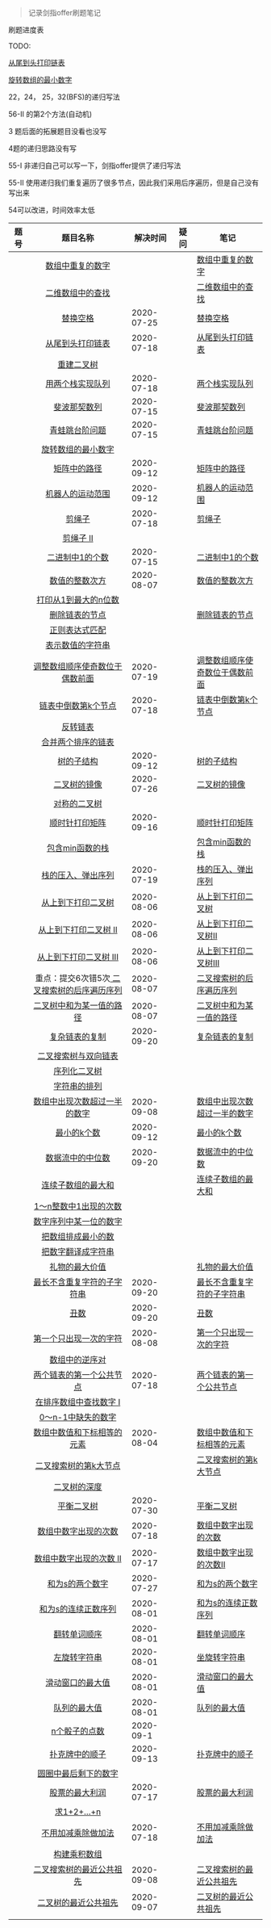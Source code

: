 > 记录剑指offer刷题笔记

刷题进度表

TODO: 

[ 从尾到头打印链表](https://leetcode-cn.com/problems/cong-wei-dao-tou-da-yin-lian-biao-lcof) 

[旋转数组的最小数字](https://leetcode-cn.com/problems/xuan-zhuan-shu-zu-de-zui-xiao-shu-zi-lcof) 

22，24， 25，32(BFS)的递归写法

56-II 的第2个方法(自动机)

3 题后面的拓展题目没看也没写

4题的递归思路没有写

55-I 非递归自己可以写一下，剑指offer提供了递归写法

55-II 使用递归我们重复遍历了很多节点，因此我们采用后序遍历，但是自己没有写出来

54可以改进，时间效率太低

| 题号 | 题目名称 | 解决时间 | 疑问 | 笔记 |
| ---- | :------: | -------- | ---- | ---- |
|      | [ 数组中重复的数字](https://leetcode-cn.com/problems/shu-zu-zhong-zhong-fu-de-shu-zi-lcof) |          |      | [数组中重复的数字](剑指offer/数组中重复的数字/code.md) |
|      | [ 二维数组中的查找](https://leetcode-cn.com/problems/er-wei-shu-zu-zhong-de-cha-zhao-lcof) |          |      | [二维数组中的查找](剑指offer/二维数组中的查找/code.md) |
|      | [ 替换空格](https://leetcode-cn.com/problems/ti-huan-kong-ge-lcof) | 2020-07-25 |      | [替换空格](剑指offer/替换空格/code.md) |
|      | [ 从尾到头打印链表](https://leetcode-cn.com/problems/cong-wei-dao-tou-da-yin-lian-biao-lcof) | 2020-07-18 |      | [从尾到头打印链表](剑指offer/从尾到头打印链表/code.md) |
| | [重建二叉树](https://leetcode-cn.com/problems/zhong-jian-er-cha-shu-lcof) | | | |
| | [ 用两个栈实现队列](https://leetcode-cn.com/problems/yong-liang-ge-zhan-shi-xian-dui-lie-lcof) | 2020-07-18 | | [两个栈实现队列](剑指offer/个栈实现队列/code.md) |
| | [ 斐波那契数列](https://leetcode-cn.com/problems/fei-bo-na-qi-shu-lie-lcof) | 2020-07-15 | | [斐波那契数列](剑指offer/斐波那契数列/code.md) |
| | [青蛙跳台阶问题](https://leetcode-cn.com/problems/qing-wa-tiao-tai-jie-wen-ti-lcof) | 2020-07-15 | | [青蛙跳台阶问题](剑指offer/青蛙跳台阶问题/code.md) |
| | [旋转数组的最小数字](https://leetcode-cn.com/problems/xuan-zhuan-shu-zu-de-zui-xiao-shu-zi-lcof) | | | |
| | [矩阵中的路径](https://leetcode-cn.com/problems/ju-zhen-zhong-de-lu-jing-lcof) | 2020-09-12 | | [矩阵中的路径](剑指offer/矩阵中的路径/code.md) |
| | [机器人的运动范围](https://leetcode-cn.com/problems/ji-qi-ren-de-yun-dong-fan-wei-lcof) | 2020-09-12 | | [机器人的运动范围](剑指offer/机器人的运动范围/code.md) |
| | [ 剪绳子](https://leetcode-cn.com/problems/jian-sheng-zi-lcof) | 2020-07-18 | | [剪绳子](剑指offer/剪绳子/code.md) |
| | [剪绳子 II](https://leetcode-cn.com/problems/jian-sheng-zi-ii-lcof) | | | |
| | [ 二进制中1的个数](https://leetcode-cn.com/problems/er-jin-zhi-zhong-1de-ge-shu-lcof) | 2020-07-15 | | [二进制中1的个数](剑指offer/二进制中1的个数/code.md) |
| | [ 数值的整数次方](https://leetcode-cn.com/problems/shu-zhi-de-zheng-shu-ci-fang-lcof) | 2020-08-07 | | [数值的整数次方](剑指offer/数值的整数次方/code.md) |
| | [打印从1到最大的n位数](https://leetcode-cn.com/problems/da-yin-cong-1dao-zui-da-de-nwei-shu-lcof) | | | |
| | [ 删除链表的节点](https://leetcode-cn.com/problems/shan-chu-lian-biao-de-jie-dian-lcof) | | | [删除链表的节点](剑指offer/删除链表的节点/code.md) |
| | [ 正则表达式匹配](https://leetcode-cn.com/problems/zheng-ze-biao-da-shi-pi-pei-lcof) | | | |
| | [ 表示数值的字符串](https://leetcode-cn.com/problems/biao-shi-shu-zhi-de-zi-fu-chuan-lcof) | | | |
| | [调整数组顺序使奇数位于偶数前面](https://leetcode-cn.com/problems/diao-zheng-shu-zu-shun-xu-shi-qi-shu-wei-yu-ou-shu-qian-mian-lcof) | 2020-07-19 | | [调整数组顺序使奇数位于偶数前面](剑指offer/调整数组顺序使奇数位于偶数前面/code.md) |
| | [ 链表中倒数第k个节点](https://leetcode-cn.com/problems/lian-biao-zhong-dao-shu-di-kge-jie-dian-lcof) | 2020-07-18 | | [链表中倒数第k个节点](剑指offer/链表中倒数第k个节点/code.md) |
| | [反转链表](https://leetcode-cn.com/problems/fan-zhuan-lian-biao-lcof) | | | |
| | [合并两个排序的链表](https://leetcode-cn.com/problems/he-bing-liang-ge-pai-xu-de-lian-biao-lcof) | | | |
| | [ 树的子结构](https://leetcode-cn.com/problems/shu-de-zi-jie-gou-lcof) | 2020-09-12 | | [树的子结构](剑指offer/树的子结构/code.md) |
| | [二叉树的镜像](https://leetcode-cn.com/problems/er-cha-shu-de-jing-xiang-lcof) | 2020-07-26 | | [二叉树的镜像](剑指offer/二叉树的镜像/code.md) |
| | [ 对称的二叉树](https://leetcode-cn.com/problems/dui-cheng-de-er-cha-shu-lcof) | | | |
| | [ 顺时针打印矩阵](https://leetcode-cn.com/problems/shun-shi-zhen-da-yin-ju-zhen-lcof) | 2020-09-16 | | [顺时针打印矩阵](剑指offer/顺时针打印矩阵/code.md) |
| | [ 包含min函数的栈](https://leetcode-cn.com/problems/bao-han-minhan-shu-de-zhan-lcof) | | | [包含min函数的栈](剑指offer/包含min函数的栈/code.md) |
| | [ 栈的压入、弹出序列](https://leetcode-cn.com/problems/zhan-de-ya-ru-dan-chu-xu-lie-lcof) | 2020-07-19 | | [栈的压入、弹出序列](剑指offer/栈的压入、弹出序列/code.md) |
| | [ 从上到下打印二叉树](https://leetcode-cn.com/problems/cong-shang-dao-xia-da-yin-er-cha-shu-lcof) | 2020-08-06 | | [从上到下打印二叉树](剑指offer/从上到下打印二叉树/code.md) |
| | [ 从上到下打印二叉树 II](https://leetcode-cn.com/problems/cong-shang-dao-xia-da-yin-er-cha-shu-ii-lcof) | 2020-08-06 | | [从上到下打印二叉树II](剑指offer/从上到下打印二叉树II/code.md) |
| | [ 从上到下打印二叉树 III](https://leetcode-cn.com/problems/cong-shang-dao-xia-da-yin-er-cha-shu-iii-lcof) | 2020-08-06 | | [从上到下打印二叉树III](剑指offer/从上到下打印二叉树III/code.md) |
|  | 重点：提交6次错5次[ 二叉搜索树的后序遍历序列](https://leetcode-cn.com/problems/er-cha-sou-suo-shu-de-hou-xu-bian-li-xu-lie-lcof) | 2020-08-07 | | [二叉搜索树的后序遍历序列](剑指offer/二叉搜索树的后序遍历序列/code.md) |
| | [ 二叉树中和为某一值的路径](https://leetcode-cn.com/problems/er-cha-shu-zhong-he-wei-mou-yi-zhi-de-lu-jing-lcof) | 2020-08-07 | | [二叉树中和为某一值的路径](剑指offer/二叉树中和为某一值的路径/code.md) |
| | [ 复杂链表的复制](https://leetcode-cn.com/problems/fu-za-lian-biao-de-fu-zhi-lcof) | 2020-09-20 | | [复杂链表的复制](剑指offer/复杂链表的复制/code.md) |
| | [ 二叉搜索树与双向链表](https://leetcode-cn.com/problems/er-cha-sou-suo-shu-yu-shuang-xiang-lian-biao-lcof) | | | |
| | [ 序列化二叉树](https://leetcode-cn.com/problems/xu-lie-hua-er-cha-shu-lcof) | | | |
| | [ 字符串的排列](https://leetcode-cn.com/problems/zi-fu-chuan-de-pai-lie-lcof) | | | |
| | [ 数组中出现次数超过一半的数字](https://leetcode-cn.com/problems/shu-zu-zhong-chu-xian-ci-shu-chao-guo-yi-ban-de-shu-zi-lcof) | 2020-09-08 | | [数组中出现次数超过一半的数字](剑指offer/数组中出现次数超过一半的数字/code.md) |
| | [ 最小的k个数](https://leetcode-cn.com/problems/zui-xiao-de-kge-shu-lcof) | 2020-09-12 | | [最小的k个数](剑指offer/最小的k个数/code.md) |
| | [ 数据流中的中位数](https://leetcode-cn.com/problems/shu-ju-liu-zhong-de-zhong-wei-shu-lcof) | 2020-09-20 | | [数据流中的中位数](剑指offer/数据流中的中位数/code.md) |
| | [ 连续子数组的最大和](https://leetcode-cn.com/problems/lian-xu-zi-shu-zu-de-zui-da-he-lcof) | | | [连续子数组的最大和](剑指offer/连续子数组的最大和/code.md) |
| | [ 1～n整数中1出现的次数](https://leetcode-cn.com/problems/1nzheng-shu-zhong-1chu-xian-de-ci-shu-lcof) | | | |
| | [ 数字序列中某一位的数字](https://leetcode-cn.com/problems/shu-zi-xu-lie-zhong-mou-yi-wei-de-shu-zi-lcof) | | | |
| | [ 把数组排成最小的数](https://leetcode-cn.com/problems/ba-shu-zu-pai-cheng-zui-xiao-de-shu-lcof) | | | |
| | [把数字翻译成字符串](https://leetcode-cn.com/problems/ba-shu-zi-fan-yi-cheng-zi-fu-chuan-lcof) | | | |
| | [ 礼物的最大价值](https://leetcode-cn.com/problems/li-wu-de-zui-da-jie-zhi-lcof) | | | [礼物的最大价值](剑指offer/礼物的最大价值/code.md) |
| | [ 最长不含重复字符的子字符串](https://leetcode-cn.com/problems/zui-chang-bu-han-zhong-fu-zi-fu-de-zi-zi-fu-chuan-lcof) | 2020-09-20 | | [最长不含重复字符的子字符串](剑指offer/最长不含重复字符的子字符串/code.md) |
| | [ 丑数](https://leetcode-cn.com/problems/chou-shu-lcof) | 2020-09-20 | | [丑数](剑指offer/丑数/code.md) |
| | [ 第一个只出现一次的字符](https://leetcode-cn.com/problems/di-yi-ge-zhi-chu-xian-yi-ci-de-zi-fu-lcof) | 2020-08-08 | | [第一个只出现一次的字符](剑指offer/第一个只出现一次的字符/code.md) |
| | [ 数组中的逆序对](https://leetcode-cn.com/problems/shu-zu-zhong-de-ni-xu-dui-lcof) | | | |
| | [两个链表的第一个公共节点](https://leetcode-cn.com/problems/liang-ge-lian-biao-de-di-yi-ge-gong-gong-jie-dian-lcof) | 2020-07-18 | | [两个链表的第一个公共节点](剑指offer/两个链表的第一个公共节点/code.md) |
| | [ 在排序数组中查找数字 I](https://leetcode-cn.com/problems/zai-pai-xu-shu-zu-zhong-cha-zhao-shu-zi-lcof) | | | |
| | [ 0～n-1中缺失的数字](https://leetcode-cn.com/problems/que-shi-de-shu-zi-lcof) | | | |
| | [数组中数值和下标相等的元素]() | 2020-08-04 | | [数组中数值和下标相等的元素](剑指offer/数组中数值和下标相等的元素/code.md) |
| | [ 二叉搜索树的第k大节点](https://leetcode-cn.com/problems/er-cha-sou-suo-shu-de-di-kda-jie-dian-lcof) | | | [二叉搜索树的第k大节点](剑指offer/二叉搜索树的第k大节点/code.md) |
| | [ 二叉树的深度](https://leetcode-cn.com/problems/er-cha-shu-de-shen-du-lcof) | | | |
| | [ 平衡二叉树](https://leetcode-cn.com/problems/ping-heng-er-cha-shu-lcof) | 2020-07-30 | | [平衡二叉树](剑指offer/平衡二叉树/code.md) |
| | [ 数组中数字出现的次数](https://leetcode-cn.com/problems/shu-zu-zhong-shu-zi-chu-xian-de-ci-shu-lcof) | 2020-07-18 | | [数组中数字出现的次数](剑指offer/数组中数字出现的次数/code.md) |
| | [ 数组中数字出现的次数 II](https://leetcode-cn.com/problems/shu-zu-zhong-shu-zi-chu-xian-de-ci-shu-ii-lcof) | 2020-07-17 | | [数组中数字出现的次数II](剑指offer/数组中数字出现的次数II/code.md) |
| | [和为s的两个数字](https://leetcode-cn.com/problems/he-wei-sde-liang-ge-shu-zi-lcof) | 2020-07-27 | | [和为s的两个数字](剑指offer/和为s的两个数字/code.md) |
| | [和为s的连续正数序列](https://leetcode-cn.com/problems/he-wei-sde-lian-xu-zheng-shu-xu-lie-lcof) | 2020-08-01 | | [和为s的连续正数序列](剑指offer/和为s的连续正数序列/code.md) |
| | [ 翻转单词顺序](https://leetcode-cn.com/problems/fan-zhuan-dan-ci-shun-xu-lcof) | 2020-08-01 | | [翻转单词顺序](剑指offer/翻转单词顺序/code.md) |
| | [ 左旋转字符串](https://leetcode-cn.com/problems/zuo-xuan-zhuan-zi-fu-chuan-lcof) | 2020-08-01 | | [坐旋转字符串](剑指offer/坐旋转字符串/code.md) |
| | [ 滑动窗口的最大值](https://leetcode-cn.com/problems/hua-dong-chuang-kou-de-zui-da-zhi-lcof) | 2020-08-01 | | [滑动窗口的最大值](剑指offer/滑动窗口的最大值/code.md) |
| | [队列的最大值](https://leetcode-cn.com/problems/dui-lie-de-zui-da-zhi-lcof) | 2020-08-01 | | [队列的最大值](剑指offer/队列的最大值/code.md) |
| | [n个骰子的点数](https://leetcode-cn.com/problems/nge-tou-zi-de-dian-shu-lcof) | 2020-09-1 | | |
| | [扑克牌中的顺子](https://leetcode-cn.com/problems/bu-ke-pai-zhong-de-shun-zi-lcof) | 2020-09-13 | | [扑克牌中的顺子](剑指offer/扑克牌中的顺子/code.md) |
| | [ 圆圈中最后剩下的数字](https://leetcode-cn.com/problems/yuan-quan-zhong-zui-hou-sheng-xia-de-shu-zi-lcof) | | | |
| | [股票的最大利润](https://leetcode-cn.com/problems/gu-piao-de-zui-da-li-run-lcof) | 2020-07-17 | | [股票的最大利润](剑指offer/股票的最大利润/code.md) |
| | [ 求1+2+…+n](https://leetcode-cn.com/problems/qiu-12n-lcof) | | | |
| | [不用加减乘除做加法](https://leetcode-cn.com/problems/bu-yong-jia-jian-cheng-chu-zuo-jia-fa-lcof) | 2020-07-18 | | [不用加减乘除做加法](剑指offer/不用加减乘除做加法/code.md) |
| | [ 构建乘积数组](https://leetcode-cn.com/problems/gou-jian-cheng-ji-shu-zu-lcof) | | | |
| | [ 二叉搜索树的最近公共祖先](https://leetcode-cn.com/problems/er-cha-sou-suo-shu-de-zui-jin-gong-gong-zu-xian-lcof) | 2020-09-08 | | [二叉搜索树的最近公共祖先](剑指offer/二叉搜索树的最近公共祖先) |
| | [ 二叉树的最近公共祖先](https://leetcode-cn.com/problems/er-cha-shu-de-zui-jin-gong-gong-zu-xian-lcof) | 2020-09-07 | | [二叉树的最近公共祖先](剑指offer/二叉树的最近公共祖先/code.md) |
| |  | | | |

